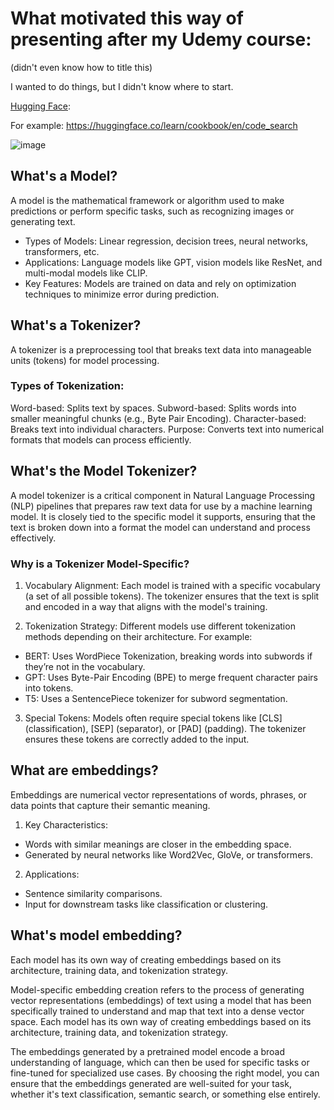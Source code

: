 # What motivated this way of presenting after my Udemy course:

(didn't even know how to title this)

I wanted to do things, but I didn't know where to start.

[Hugging Face](https://huggingface.co/):

For example:
https://huggingface.co/learn/cookbook/en/code_search

![image](https://github.com/user-attachments/assets/1f071b79-2fe5-4d94-8c0e-92bba7f412f4)

## What's a Model?

A model is the mathematical framework or algorithm used to make predictions or perform specific tasks, such as recognizing images or generating text.

- Types of Models: Linear regression, decision trees, neural networks, transformers, etc.
- Applications: Language models like GPT, vision models like ResNet, and multi-modal models like CLIP.
- Key Features: Models are trained on data and rely on optimization techniques to minimize error during prediction.

## What's a Tokenizer?

A tokenizer is a preprocessing tool that breaks text data into manageable units (tokens) for model processing.

### Types of Tokenization:
Word-based: Splits text by spaces.
Subword-based: Splits words into smaller meaningful chunks (e.g., Byte Pair Encoding).
Character-based: Breaks text into individual characters.
Purpose: Converts text into numerical formats that models can process efficiently.

## What's the Model Tokenizer?

A model tokenizer is a critical component in Natural Language Processing (NLP) pipelines that prepares raw text data for use by a machine learning model. It is closely tied to the specific model it supports, ensuring that the text is broken down into a format the model can understand and process effectively.

### Why is a Tokenizer Model-Specific?
1. Vocabulary Alignment:
Each model is trained with a specific vocabulary (a set of all possible tokens). The tokenizer ensures that the text is split and encoded in a way that aligns with the model's training.

2. Tokenization Strategy:
Different models use different tokenization methods depending on their architecture. For example:
 - BERT: Uses WordPiece Tokenization, breaking words into subwords if they’re not in the vocabulary.
 - GPT: Uses Byte-Pair Encoding (BPE) to merge frequent character pairs into tokens.
 - T5: Uses a SentencePiece tokenizer for subword segmentation.
3. Special Tokens:
Models often require special tokens like [CLS] (classification), [SEP] (separator), or [PAD] (padding).
The tokenizer ensures these tokens are correctly added to the input.

## What are embeddings?
Embeddings are numerical vector representations of words, phrases, or data points that capture their semantic meaning.

1. Key Characteristics:
  - Words with similar meanings are closer in the embedding space.
  - Generated by neural networks like Word2Vec, GloVe, or transformers.
    
2. Applications:
  - Sentence similarity comparisons.
  - Input for downstream tasks like classification or clustering.

## What's model embedding?
Each model has its own way of creating embeddings based on its architecture, training data, and tokenization strategy.

Model-specific embedding creation refers to the process of generating vector representations (embeddings) of text using a model that has been specifically trained to understand and map that text into a dense vector space. Each model has its own way of creating embeddings based on its architecture, training data, and tokenization strategy.

The embeddings generated by a pretrained model encode a broad understanding of language, which can then be used for specific tasks or fine-tuned for specialized use cases.
By choosing the right model, you can ensure that the embeddings generated are well-suited for your task, whether it's text classification, semantic search, or something else entirely.





